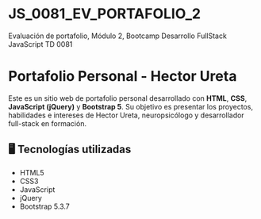 # JS_0081_EV_PORTAFOLIO_2
Evaluación de portafolio, Módulo 2, Bootcamp Desarrollo FullStack JavaScript TD 0081

# Portafolio Personal - Hector Ureta

Este es un sitio web de portafolio personal desarrollado con **HTML**, **CSS**, **JavaScript (jQuery)** y **Bootstrap 5**. Su objetivo es presentar los proyectos, habilidades e intereses de Hector Ureta, neuropsicólogo y desarrollador full-stack en formación.

## 🖥️ Tecnologías utilizadas

- HTML5
- CSS3
- JavaScript
- jQuery
- Bootstrap 5.3.7